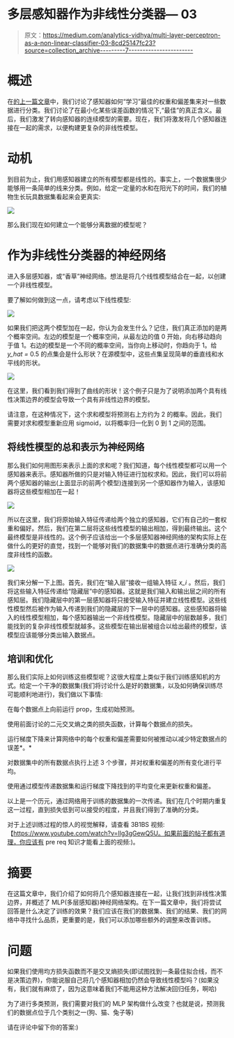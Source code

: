 # 多层感知器作为非线性分类器— 03

> 原文：<https://medium.com/analytics-vidhya/multi-layer-perceptron-as-a-non-linear-classifier-03-8cd25147fc23?source=collection_archive---------7----------------------->

# 概述

在[的上一篇文章](/analytics-vidhya/perceptron-learning-from-discrete-to-continuous-02-b16ddf9e5ab6)中，我们讨论了感知器如何“学习”最佳的权重和偏差集来对一些数据进行分类。我们讨论了在最小化某些误差函数的情况下,“最佳”的真正含义。最后，我们激发了转向感知器的连续模型的需要。现在，我们将激发将几个感知器连接在一起的需求，以便构建更复杂的非线性模型。

# **动机**

到目前为止，我们用感知器建立的所有模型都是线性的。事实上，一个数据集很少能够用一条简单的线来分类。例如，给定一定量的水和在阳光下的时间，我们的植物生长玩具数据集看起来会更真实:

![](img/4564a32768b7b2a29718033ffc1b8611.png)

那么我们现在如何建立一个能够分离数据的模型呢？

# 作为非线性分类器的神经网络

进入多层感知器，或“香草”神经网络。想法是将几个线性模型结合在一起，以创建一个非线性模型。

要了解如何做到这一点，请考虑以下线性模型:

![](img/13d37ec0f48c47734364b454beddf569.png)

如果我们把这两个模型加在一起，你认为会发生什么？记住，我们真正添加的是两个概率空间。左边的模型是一个概率空间，从最左边的值 0 开始，向右移动趋向于值 1。右边的模型是一个不同的概率空间，当你向上移动时，你趋向于 1。给 *y_hat =* 0.5 的点集会是什么形状？在源模型中，这些点集呈现简单的垂直线和水平线的形状。

![](img/8fd53483e1893e2eae892295d1610e25.png)

在这里，我们看到我们得到了曲线的形状！这个例子只是为了说明添加两个具有线性决策边界的模型会导致一个具有非线性边界的模型。

请注意，在这种情况下，这个求和模型将预测右上方约为 2 的概率。因此，我们需要对求和模型重新应用 sigmoid，以将概率归一化到 0 到 1 之间的范围。

## 将线性模型的总和表示为神经网络

那么我们如何用图形来表示上面的求和呢？我们知道，每个线性模型都可以用一个感知器来表示。感知器所做的只是对输入特征进行加权求和。因此，我们可以将前两个感知器的输出(上面显示的前两个模型)连接到另一个感知器作为输入，该感知器将这些模型相加在一起！

![](img/0c8ed2d7fc3a9dbdabf07ce5868ef2e7.png)

所以在这里，我们将原始输入特征传递给两个独立的感知器，它们有自己的一套权重和偏好。然后，我们在第二层将这些线性模型的输出相加，得到最终输出。这个最终模型是非线性的。这个例子应该给出一个多层感知器神经网络的架构实际上在做什么的更好的直觉，找到一个能够对我们的数据集中的数据点进行准确分类的高度非线性的函数。

![](img/f5aae74881c867569c93d22157209496.png)

我们来分解一下上图。首先，我们在“输入层”接收一组输入特征 *x_i* 。然后，我们将这些输入特征传递给“隐藏层”中的感知器。这就是我们输入和输出层之间的所有感知层。我们隐藏层中的第一层感知器将只接受输入特征并建立线性模型。这些线性模型然后被作为输入传递到我们的隐藏层的下一层中的感知器。这些感知器将输入的线性模型相加，每个感知器输出一个非线性模型。隐藏层中的层数越多，我们能找到的复杂非线性模型就越多。这些模型在输出层被组合以给出最终的模型，该模型应该能够分类出输入数据点。

## 培训和优化

那么我们实际上如何训练这些模型呢？这很大程度上类似于我们训练感知机的方式。给定一个干净的数据集(我们将讨论什么是好的数据集，以及如何确保训练尽可能顺利地进行)，我们做以下事情:

在每个数据点上向前运行 prop，生成初始预测。

使用前面讨论的二元交叉熵之类的损失函数，计算每个数据点的损失。

运行梯度下降来计算网络中的每个权重和偏差需要如何被推动以减少特定数据点的误差*。*

对数据集中的所有数据点执行上述 3 个步骤，并对权重和偏差的所有变化进行平均。

使用通过模型传递数据集和运行梯度下降找到的平均变化来更新权重和偏差。

以上是一个历元，通过网络用于训练的数据集的一次传递。我们在几个时期内重复这一过程，直到损失低到可以接受的程度，并且我们得到了准确的分类。

对于上述训练过程的惊人的视觉解释，请查看 3B1BS 视频:【https://www.youtube.com/watch?v=Ilg3gGewQ5U。如果前面的帖子都有道理，你应该有 pre req 知识才能看上面的视频:)。

# 摘要

在这篇文章中，我们介绍了如何将几个感知器连接在一起，让我们找到非线性决策边界，并概述了 MLP(多层感知器)神经网络架构。在下一篇文章中，我们将尝试回答是什么决定了训练的效果？我们应该在我们的数据集、我们的结果、我们的网络中寻找什么品质，更重要的是，我们可以添加哪些额外的调整来改善训练。

# **问题**

如果我们使用均方损失函数而不是交叉熵损失(即试图找到一条最佳拟合线，而不是决策边界)，你能说服自己将几个感知器相加仍然会导致线性模型吗？(如果没有，我们就有麻烦了，因为这意味着我们不能用这种方法解决回归任务，啊哈)

为了进行多类预测，我们需要对我们的 MLP 架构做什么改变？也就是说，预测我们的数据点位于几个类别之一(狗、猫、兔子等)

请在评论中留下你的答案:)
